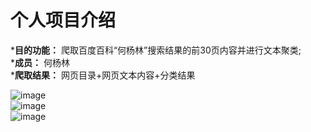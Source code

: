 个人项目介绍
=====
*__目的功能：__ 爬取百度百科“何杨林”搜索结果的前30页内容并进行文本聚类;<br>
*__成员：__ 何杨林 <br>
*__爬取结果：__ 网页目录+网页文本内容+分类结果<br>

 ![image](http://github.com/GreehE/FxxxPY/imgs/1.PNG)<br>
 ![image](http://github.com/GreehE/FxxxPY/img/2.PNG)<br>
 ![image](http://github.com/GreehE/FxxxPY/img/3.PNG)<br>

